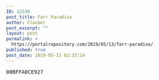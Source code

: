 ```yaml
---
ID: 12330
post_title: Farr Paradise
author: Flauber
post_excerpt: ""
layout: post
permalink: >
  https://portalrepository.com/2019/05/13/farr-paradise/
published: true
post_date: 2019-05-13 02:33:14
---
```

<pre>00BFFA0CE927</pre>